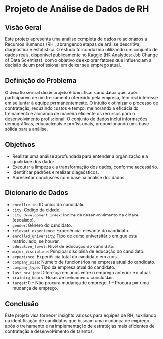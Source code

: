 
# Projeto de Análise de Dados de RH

## Visão Geral
Este projeto apresenta uma análise completa de dados relacionados a Recursos Humanos (RH), abrangendo etapas de análise descritiva, diagnóstica e estatística. O estudo foi conduzido utilizando um conjunto de dados reais, disponível publicamente no Kaggle ([HR Analytics: Job Change of Data Scientists](https://www.kaggle.com/arashnic/hr-analytics-job-change-of-data-scientists)), com o objetivo de explorar fatores que influenciam a decisão de um profissional em deixar seu emprego atual.

## Definição do Problema
O desafio central deste projeto é identificar candidatos que, após participarem de um treinamento oferecido pela empresa, têm real interesse em se juntar à equipe permanentemente. O intuito é otimizar o processo de contratação, reduzindo custos e tempo, melhorando a eficácia do treinamento e alocando de maneira eficiente os recursos para o desenvolvimento profissional. O conjunto de dados inclui informações demográficas, educacionais e profissionais, proporcionando uma base sólida para a análise.

## Objetivos
- Realizar uma análise aprofundada para entender a organização e a qualidade dos dados.
- Executar a limpeza e a transformação dos dados, conforme necessário.
- Identificar padrões e realizar diagnósticos.
- Apresentar conclusões com base na análise dos dados.

## Dicionário de Dados
- `enrollee_id`: ID único do candidato.
- `city`: Código da cidade.
- `city_development_index`: Índice de desenvolvimento da cidade (escalado).
- `gender`: Gênero do candidato.
- `relevant_experience`: Experiência relevante do candidato.
- `enrolled_university`: Tipo de curso universitário em que está matriculado, se houver.
- `education_level`: Nível de educação do candidato.
- `major_discipline`: Principal disciplina de educação do candidato.
- `experience`: Experiência total do candidato em anos.
- `company_size`: Número de funcionários na empresa atual do candidato.
- `company_type`: Tipo da empresa atual do candidato.
- `last_new_job`: Diferença em anos entre o emprego anterior e o atual.
- `training_hours`: Horas de treinamento concluídas.
- `target`: 0 – Não procura mudança de emprego, 1 – Procura por uma mudança de emprego.

## Conclusão
Este projeto visa fornecer insights valiosos para equipes de RH, auxiliando na identificação de candidatos que buscam uma mudança de emprego após o treinamento e na implementação de estratégias mais eficientes de contratação e desenvolvimento de talentos.

